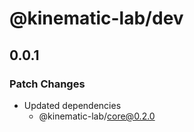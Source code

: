 # @kinematic-lab/dev

## 0.0.1

### Patch Changes

-   Updated dependencies
    -   @kinematic-lab/core@0.2.0

